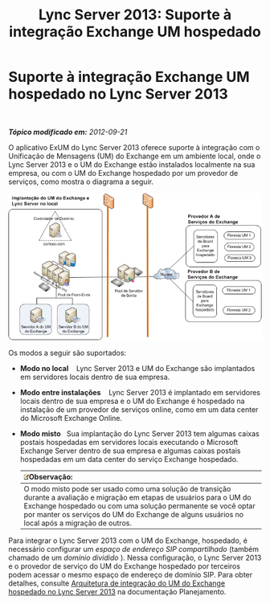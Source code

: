 ﻿---
title: 'Lync Server 2013: Suporte à integração Exchange UM hospedado'
TOCTitle: Suporte à integração Exchange UM hospedado
ms:assetid: c7573ec3-013c-48d9-b59b-2a5427e6da35
ms:mtpsurl: https://technet.microsoft.com/pt-br/library/Gg398821(v=OCS.15)
ms:contentKeyID: 49308082
ms.date: 05/19/2016
mtps_version: v=OCS.15
ms.translationtype: HT
---

# Suporte à integração Exchange UM hospedado no Lync Server 2013

 

_**Tópico modificado em:** 2012-09-21_

O aplicativo ExUM do Lync Server 2013 oferece suporte à integração com o Unificação de Mensagens (UM) do Exchange em um ambiente local, onde o Lync Server 2013 e o UM do Exchange estão instalados localmente na sua empresa, ou com o UM do Exchange hospedado por um provedor de serviços, como mostra o diagrama a seguir.

![Implantação UM do Lync Server Exchange local](images/Gg398821.d6498eb9-87ee-40f3-8ecd-852f91546590(OCS.15).jpg "Implantação UM do Lync Server Exchange local")

Os modos a seguir são suportados:

  - **Modo no local**    Lync Server 2013 e UM do Exchange são implantados em servidores locais dentro de sua empresa.

  - **Modo entre instalações**    Lync Server 2013 é implantado em servidores locais dentro de sua empresa e o UM do Exchange é hospedado na instalação de um provedor de serviços online, como em um data center do Microsoft Exchange Online.

  - **Modo misto**   Sua implantação do Lync Server 2013 tem algumas caixas postais hospedadas em servidores locais executando o Microsoft Exchange Server dentro de sua empresa e algumas caixas postais hospedadas em um data center do serviço Exchange hospedado.
    
    <table>
    <thead>
    <tr class="header">
    <th><img src="images/Gg425756.note(OCS.15).gif" title="note" alt="note" />Observação:</th>
    </tr>
    </thead>
    <tbody>
    <tr class="odd">
    <td>O modo misto pode ser usado como uma solução de transição durante a avaliação e migração em etapas de usuários para o UM do Exchange hospedado ou com uma solução permanente se você optar por manter os serviços do UM do Exchange de alguns usuários no local após a migração de outros.</td>
    </tr>
    </tbody>
    </table>


Para integrar o Lync Server 2013 com o UM do Exchange, hospedado, é necessário configurar um *espaço de endereço SIP compartilhado* (também chamado de um *domínio dividido* ). Nessa configuração, o Lync Server 2013 e o provedor de serviço do UM do Exchange hospedado por terceiros podem acessar o mesmo espaço de endereço de domínio SIP. Para obter detalhes, consulte [Arquitetura de integração do UM do Exchange hospedado no Lync Server 2013](lync-server-2013-hosted-exchange-um-integration-architecture.md) na documentação Planejamento.

